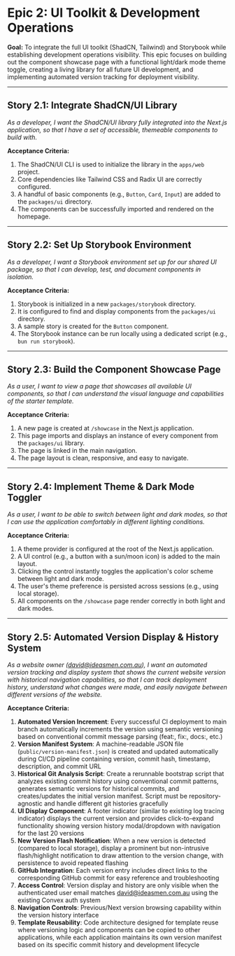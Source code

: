 # Epic 2: UI Toolkit & Development Operations

**Goal:** To integrate the full UI toolkit (ShadCN, Tailwind) and Storybook while establishing development operations visibility. This epic focuses on building out the component showcase page with a functional light/dark mode theme toggle, creating a living library for all future UI development, and implementing automated version tracking for deployment visibility.

---

## Story 2.1: Integrate ShadCN/UI Library

_As a developer, I want the ShadCN/UI library fully integrated into the Next.js application, so that I have a set of accessible, themeable components to build with._

**Acceptance Criteria:**

1.  The ShadCN/UI CLI is used to initialize the library in the `apps/web` project.
2.  Core dependencies like Tailwind CSS and Radix UI are correctly configured.
3.  A handful of basic components (e.g., `Button`, `Card`, `Input`) are added to the `packages/ui` directory.
4.  The components can be successfully imported and rendered on the homepage.

---

## Story 2.2: Set Up Storybook Environment

_As a developer, I want a Storybook environment set up for our shared UI package, so that I can develop, test, and document components in isolation._

**Acceptance Criteria:**

1.  Storybook is initialized in a new `packages/storybook` directory.
2.  It is configured to find and display components from the `packages/ui` directory.
3.  A sample story is created for the `Button` component.
4.  The Storybook instance can be run locally using a dedicated script (e.g., `bun run storybook`).

---

## Story 2.3: Build the Component Showcase Page

_As a user, I want to view a page that showcases all available UI components, so that I can understand the visual language and capabilities of the starter template._

**Acceptance Criteria:**

1.  A new page is created at `/showcase` in the Next.js application.
2.  This page imports and displays an instance of every component from the `packages/ui` library.
3.  The page is linked in the main navigation.
4.  The page layout is clean, responsive, and easy to navigate.

---

## Story 2.4: Implement Theme & Dark Mode Toggler

_As a user, I want to be able to switch between light and dark modes, so that I can use the application comfortably in different lighting conditions._

**Acceptance Criteria:**

1.  A theme provider is configured at the root of the Next.js application.
2.  A UI control (e.g., a button with a sun/moon icon) is added to the main layout.
3.  Clicking the control instantly toggles the application's color scheme between light and dark mode.
4.  The user's theme preference is persisted across sessions (e.g., using local storage).
5.  All components on the `/showcase` page render correctly in both light and dark modes.

---

## Story 2.5: Automated Version Display & History System

_As a website owner (david@ideasmen.com.au), I want an automated version tracking and display system that shows the current website version with historical navigation capabilities, so that I can track deployment history, understand what changes were made, and easily navigate between different versions of the website._

**Acceptance Criteria:**

1.  **Automated Version Increment**: Every successful CI deployment to main branch automatically increments the version using semantic versioning based on conventional commit message parsing (feat:, fix:, docs:, etc.)
2.  **Version Manifest System**: A machine-readable JSON file (`public/version-manifest.json`) is created and updated automatically during CI/CD pipeline containing version, commit hash, timestamp, description, and commit URL
3.  **Historical Git Analysis Script**: Create a rerunnable bootstrap script that analyzes existing commit history using conventional commit patterns, generates semantic versions for historical commits, and creates/updates the initial version manifest. Script must be repository-agnostic and handle different git histories gracefully
4.  **UI Display Component**: A footer indicator (similar to existing log tracing indicator) displays the current version and provides click-to-expand functionality showing version history modal/dropdown with navigation for the last 20 versions
5.  **New Version Flash Notification**: When a new version is detected (compared to local storage), display a prominent but non-intrusive flash/highlight notification to draw attention to the version change, with persistence to avoid repeated flashing
6.  **GitHub Integration**: Each version entry includes direct links to the corresponding GitHub commit for easy reference and troubleshooting
7.  **Access Control**: Version display and history are only visible when the authenticated user email matches david@ideasmen.com.au using the existing Convex auth system
8.  **Navigation Controls**: Previous/Next version browsing capability within the version history interface
9.  **Template Reusability**: Code architecture designed for template reuse where versioning logic and components can be copied to other applications, while each application maintains its own version manifest based on its specific commit history and development lifecycle
